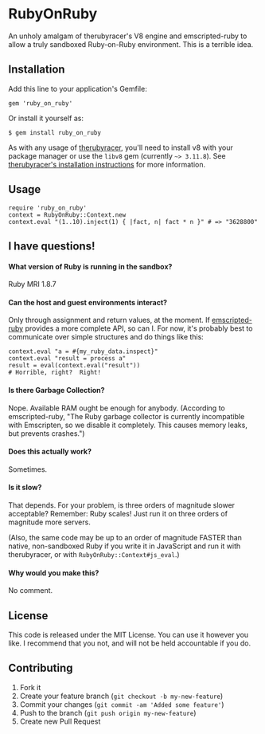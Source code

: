# RubyOnRuby

An unholy amalgam of therubyracer's V8 engine and emscripted-ruby to allow a truly sandboxed Ruby-on-Ruby environment.  This is a terrible idea.

## Installation

Add this line to your application's Gemfile:

    gem 'ruby_on_ruby'

Or install it yourself as:

    $ gem install ruby_on_ruby

As with any usage of [therubyracer](https://github.com/cowboyd/therubyracer), you'll need to install v8 with your package manager or use the `libv8` gem (currently `~> 3.11.8`).  See [therubyracer's installation instructions](https://github.com/cowboyd/therubyracer#prerequisites) for more information.

## Usage

    require 'ruby_on_ruby'
    context = RubyOnRuby::Context.new
    context.eval "(1..10).inject(1) { |fact, n| fact * n }" # => "3628800"

## I have questions!

#### What version of Ruby is running in the sandbox?

Ruby MRI 1.8.7

#### Can the host and guest environments interact?

Only through assignment and return values, at the moment.  If [emscripted-ruby](https://github.com/replit/emscripted-ruby.git) provides a more complete API, so can I.  For now, it's probably best to communicate over simple structures and do things like this:

    context.eval "a = #{my_ruby_data.inspect}"
    context.eval "result = process a"
    result = eval(context.eval("result"))
    # Horrible, right?  Right!

#### Is there Garbage Collection?

Nope.  Available RAM ought be enough for anybody.  (According to emscripted-ruby, "The Ruby garbage collector is currently incompatible with Emscripten, so we disable it completely. This causes memory leaks, but prevents crashes.")

#### Does this actually work?

Sometimes.

#### Is it slow?

That depends.  For your problem, is three orders of magnitude slower acceptable?  Remember: Ruby scales!  Just run it on three orders of magnitude more servers.

(Also, the same code may be up to an order of magnitude FASTER than native, non-sandboxed Ruby if you write it in JavaScript and run it with therubyracer, or with `RubyOnRuby::Context#js_eval`.)

#### Why would you make this?

No comment.

## License

This code is released under the MIT License.  You can use it however you like.  I recommend that you not, and will not be held accountable if you do.

## Contributing

1. Fork it
2. Create your feature branch (`git checkout -b my-new-feature`)
3. Commit your changes (`git commit -am 'Added some feature'`)
4. Push to the branch (`git push origin my-new-feature`)
5. Create new Pull Request
